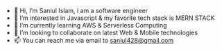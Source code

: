 - 👋 Hi, I’m Saniul Islam, i am a software engineer
- 👀 I’m interested in Javascript & my favorite tech stack is MERN STACK
- 🌱 I’m currently learning AWS & Serverless Computing
- 💞️ I’m looking to collaborate on latest Web & Mobile technologies
- 📫 You can reach me via email to saniul428@gmail.com

<!---
saniul06/saniul06 is a ✨ special ✨ repository because its `README.md` (this file) appears on your GitHub profile.
You can click the Preview link to take a look at your changes.
--->
